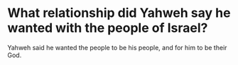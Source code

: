 # What relationship did Yahweh say he wanted with the people of Israel?

Yahweh said he wanted the people to be his people, and for him to be their God.
